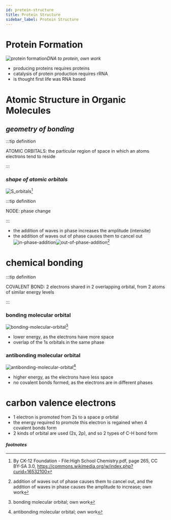 ```yaml
---
id: protein-structure
title: Protein Structure
sidebar_label: Protein Structure
---
```


# Protein Formation
![protein formation](https://user-images.githubusercontent.com/74820599/219938412-67b8c9a7-3b32-489a-8905-3bd304db0005.svg)*DNA to protein, own work*
- producing proteins requires proteins
- catalysis of protein production requires rRNA
- is thought first life was RNA based

# Atomic Structure in Organic Molecules
## *geometry of bonding*
:::tip definition

ATOMIC ORBITALS:  the particular region of space in which an atoms electrons tend to reside

:::

### *shape of atomic orbitals*
![S_orbitals](https://user-images.githubusercontent.com/74820599/219938617-24050795-76c0-4a4c-b3da-716b80a39017.png)[^1]

:::tip definition

NODE:  phase change

:::
- the addition of waves in phase increases the amplitude (intensite)
- the addition of waves out of phase causes them to cancel out
![in-phase-addition](https://user-images.githubusercontent.com/74820599/219938869-f786853e-0e68-4a08-a05d-53f71e2e13e9.svg)![out-of-phase-addition](https://user-images.githubusercontent.com/74820599/219938874-92d45d18-77be-4dc8-a426-99ccd6ffb170.svg)[^2]

# chemical bonding
:::tip definition

COVALENT BOND:  2 electrons shared in 2 overlapping orbital, from 2 atoms of similar energy levels

:::
### bonding molecular orbital
![bonding-molecular-orbital](https://user-images.githubusercontent.com/74820599/219938946-c3d26e6f-d65e-463d-a937-1f5eb6cae226.svg)[^3]
- lower energy, as the electrons have more space
- overlap of the 1s orbitals in the same phase

### antibonding molecular orbital
![antibonding-molecular-orbital](https://user-images.githubusercontent.com/74820599/219939009-a9798850-5fda-4196-8d7d-d931c45468d9.svg)[^4]
- higher energy, as the electrons have less space
- no covalent bonds formed, as the electrons are in different phases

# carbon valence electrons
- 1 electron is promoted from 2s to a space p orbital
- the energy required to promote this electron is regained when 4 covalent bonds form
- 2 kinds of orbital are used (2s, 2p), and so 2 types of C-H bond form








#### *footnotes*
[^1]: By CK-12 Foundation - File:High School Chemistry.pdf, page 265, CC BY-SA 3.0, https://commons.wikimedia.org/w/index.php?curid=16532100
[^2]: addition of waves out of phase causes them to cancel out, and the addition of waves in phase causes the amplitude to increase; own work
[^3]: bonding molecular orbital; own work
[^4]: antibonding molecular orbital; own work
